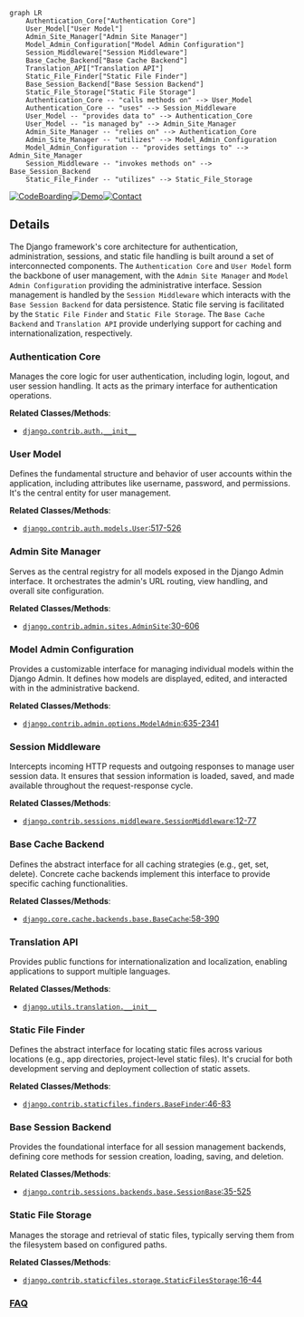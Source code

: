```mermaid
graph LR
    Authentication_Core["Authentication Core"]
    User_Model["User Model"]
    Admin_Site_Manager["Admin Site Manager"]
    Model_Admin_Configuration["Model Admin Configuration"]
    Session_Middleware["Session Middleware"]
    Base_Cache_Backend["Base Cache Backend"]
    Translation_API["Translation API"]
    Static_File_Finder["Static File Finder"]
    Base_Session_Backend["Base Session Backend"]
    Static_File_Storage["Static File Storage"]
    Authentication_Core -- "calls methods on" --> User_Model
    Authentication_Core -- "uses" --> Session_Middleware
    User_Model -- "provides data to" --> Authentication_Core
    User_Model -- "is managed by" --> Admin_Site_Manager
    Admin_Site_Manager -- "relies on" --> Authentication_Core
    Admin_Site_Manager -- "utilizes" --> Model_Admin_Configuration
    Model_Admin_Configuration -- "provides settings to" --> Admin_Site_Manager
    Session_Middleware -- "invokes methods on" --> Base_Session_Backend
    Static_File_Finder -- "utilizes" --> Static_File_Storage
```

[![CodeBoarding](https://img.shields.io/badge/Generated%20by-CodeBoarding-9cf?style=flat-square)](https://github.com/CodeBoarding/GeneratedOnBoardings)[![Demo](https://img.shields.io/badge/Try%20our-Demo-blue?style=flat-square)](https://www.codeboarding.org/demo)[![Contact](https://img.shields.io/badge/Contact%20us%20-%20contact@codeboarding.org-lightgrey?style=flat-square)](mailto:contact@codeboarding.org)

## Details

The Django framework's core architecture for authentication, administration, sessions, and static file handling is built around a set of interconnected components. The `Authentication Core` and `User Model` form the backbone of user management, with the `Admin Site Manager` and `Model Admin Configuration` providing the administrative interface. Session management is handled by the `Session Middleware` which interacts with the `Base Session Backend` for data persistence. Static file serving is facilitated by the `Static File Finder` and `Static File Storage`. The `Base Cache Backend` and `Translation API` provide underlying support for caching and internationalization, respectively.

### Authentication Core
Manages the core logic for user authentication, including login, logout, and user session handling. It acts as the primary interface for authentication operations.


**Related Classes/Methods**:

- <a href="https://github.com/django/django/blob/main/django/contrib/auth/__init__.py" target="_blank" rel="noopener noreferrer">`django.contrib.auth.__init__`</a>


### User Model
Defines the fundamental structure and behavior of user accounts within the application, including attributes like username, password, and permissions. It's the central entity for user management.


**Related Classes/Methods**:

- <a href="https://github.com/django/django/blob/main/django/contrib/auth/models.py#L517-L526" target="_blank" rel="noopener noreferrer">`django.contrib.auth.models.User`:517-526</a>


### Admin Site Manager
Serves as the central registry for all models exposed in the Django Admin interface. It orchestrates the admin's URL routing, view handling, and overall site configuration.


**Related Classes/Methods**:

- <a href="https://github.com/django/django/blob/main/django/contrib/admin/sites.py#L30-L606" target="_blank" rel="noopener noreferrer">`django.contrib.admin.sites.AdminSite`:30-606</a>


### Model Admin Configuration
Provides a customizable interface for managing individual models within the Django Admin. It defines how models are displayed, edited, and interacted with in the administrative backend.


**Related Classes/Methods**:

- <a href="https://github.com/django/django/blob/main/django/contrib/admin/options.py#L635-L2341" target="_blank" rel="noopener noreferrer">`django.contrib.admin.options.ModelAdmin`:635-2341</a>


### Session Middleware
Intercepts incoming HTTP requests and outgoing responses to manage user session data. It ensures that session information is loaded, saved, and made available throughout the request-response cycle.


**Related Classes/Methods**:

- <a href="https://github.com/django/django/blob/main/django/contrib/sessions/middleware.py#L12-L77" target="_blank" rel="noopener noreferrer">`django.contrib.sessions.middleware.SessionMiddleware`:12-77</a>


### Base Cache Backend
Defines the abstract interface for all caching strategies (e.g., get, set, delete). Concrete cache backends implement this interface to provide specific caching functionalities.


**Related Classes/Methods**:

- <a href="https://github.com/django/django/blob/main/django/core/cache/backends/base.py#L58-L390" target="_blank" rel="noopener noreferrer">`django.core.cache.backends.base.BaseCache`:58-390</a>


### Translation API
Provides public functions for internationalization and localization, enabling applications to support multiple languages.


**Related Classes/Methods**:

- <a href="https://github.com/django/django/blob/main/django/utils/translation/__init__.py" target="_blank" rel="noopener noreferrer">`django.utils.translation.__init__`</a>


### Static File Finder
Defines the abstract interface for locating static files across various locations (e.g., app directories, project-level static files). It's crucial for both development serving and deployment collection of static assets.


**Related Classes/Methods**:

- <a href="https://github.com/django/django/blob/main/django/contrib/staticfiles/finders.py#L46-L83" target="_blank" rel="noopener noreferrer">`django.contrib.staticfiles.finders.BaseFinder`:46-83</a>


### Base Session Backend
Provides the foundational interface for all session management backends, defining core methods for session creation, loading, saving, and deletion.


**Related Classes/Methods**:

- <a href="https://github.com/django/django/blob/main/django/contrib/sessions/backends/base.py#L35-L525" target="_blank" rel="noopener noreferrer">`django.contrib.sessions.backends.base.SessionBase`:35-525</a>


### Static File Storage
Manages the storage and retrieval of static files, typically serving them from the filesystem based on configured paths.


**Related Classes/Methods**:

- <a href="https://github.com/django/django/blob/main/django/contrib/staticfiles/storage.py#L16-L44" target="_blank" rel="noopener noreferrer">`django.contrib.staticfiles.storage.StaticFilesStorage`:16-44</a>




### [FAQ](https://github.com/CodeBoarding/GeneratedOnBoardings/tree/main?tab=readme-ov-file#faq)